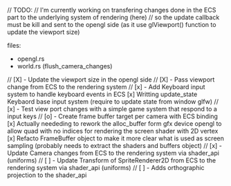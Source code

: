 // TODO: 
// I'm currently working on transfering changes done in the ECS part to the underlying system of rendering (here)
// so the update callback must be kill and sent to the opengl side (as it use glViewport() function to update the viewport size)

files:
- opengl.rs
- world.rs (flush_camera_changes)

// [X] - Update the viewport size in the opengl side
// [X] - Pass viewport change from ECS to the rendering system
// [x] - Add Keyboard input system to handle keyboard events in ECS
				[x] Writting update_state Keybaord base input system (require to update state from window glfw) 
// [x] - Test view port changes with a simple game system that respond to a input keys
// [o] - Create frame buffer target per camera with ECS binding
			[x] Actually neededing to rework the alloc_buffer form gfx device opengl to allow quad with no indices for rendering the screen shader with 2D vertex
			[x] Refacto FrameBuffer object to make it more clear what is used as screen sampling (probably needs to extract the shaders and buffers object)
// [x] - Update Camera changes from ECS to the rendering system via shader_api (uniforms)
// [ ] - Update Transform of SpriteRenderer2D from ECS to the rendering system via shader_api (uniforms)
// [ ] - Adds orthographic projection to the shader_api